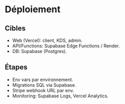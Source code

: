 # Déploiement

## Cibles
- Web (Vercel): client, KDS, admin.
- API/Functions: Supabase Edge Functions / Render.
- DB: Supabase (Postgres).

## Étapes
- Env vars par environnement.
- Migrations SQL via Supabase.
- Stripe webhook URL par env.
- Monitoring: Supabase Logs, Vercel Analytics.
